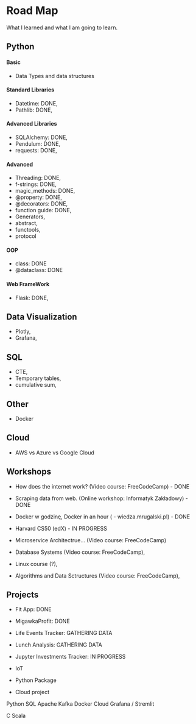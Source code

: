 # Road Map
What I learned and what I am going to learn. 

## Python

#### Basic
- Data Types and data structures

#### Standard Libraries
- Datetime: DONE,
- Pathlib: DONE,

#### Advanced Libraries
- SQLAlchemy: DONE,
- Pendulum: DONE,
- requests: DONE,

#### Advanced
- Threading: DONE,
- f-strings: DONE,
- magic_methods: DONE,
- @property: DONE,
- @decorators: DONE,
- function guide: DONE,
- Generators,
- abstract,
- functools,
- protocol

#### OOP
- class: DONE
- @dataclass: DONE

#### Web FrameWork
- Flask: DONE,

## Data Visualization
- Plotly,
- Grafana,

## SQL
- CTE,
- Temporary tables,
- cumulative sum,

## Other
- Docker

## Cloud
- AWS vs Azure vs Google Cloud

## Workshops
- How does the internet work? (Video course: FreeCodeCamp) - DONE
- Scraping data from web. (Online workshop: Informatyk Zakładowy) - DONE
- Docker w godzinę, Docker in an hour ( - wiedza.mrugalski.pl) - DONE

- Harvard CS50 (edX) - IN PROGRESS

- Microservice Architectrue...  (Video course: FreeCodeCamp)
- Database Systems (Video course: FreeCodeCamp),
- Linux course (?),
- Algorithms and Data Sctructures (Video course: FreeCodeCamp),


## Projects
- Fit App: DONE
- MigawkaProfit: DONE

- Life Events Tracker: GATHERING DATA
- Lunch Analysis: GATHERING DATA

- Jupyter Investments Tracker: IN PROGRESS

- IoT
- Python Package
- Cloud project


Python
SQL
Apache Kafka
Docker
Cloud
Grafana / Stremlit

C
Scala